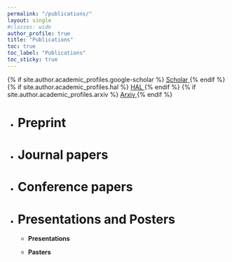 ```yaml
---
permalink: "/publications/"
layout: single
#classes: wide
author_profile: true
title: "Publications"
toc: true
toc_label: "Publications"
toc_sticky: true
---
```

{% if site.author.academic_profiles.google-scholar %}
  <a href="{{ site.author.academic_profiles.google-scholar }}">
    <i class="ai ai-google-scholar" aria-hidden="true"></i>Scholar
  </a>
{% endif %}
{% if site.author.academic_profiles.hal %}
  <a href="{{ site.author.academic_profiles.hal }}">
    <i class="ai ai-hal" aria-hidden="true"></i>HAL
  </a>
{% endif %}
{% if site.author.academic_profiles.arxiv %}
  <a href="{{ site.author.academic_profiles.arxiv }}">
    <i class="ai ai-arxiv" aria-hidden="true"></i>Arxiv
  </a>
{% endif %}

* # Preprint

  <!-- [On estimating the structure factor of a point process, with applications to hyperuniformity ]({{ site.url }}/assets/pdfs/draft_paper.pdf) -->

* # Journal papers

* # Conference papers

* # Presentations and Posters

  * **Presentations**

  * **Pasters**
